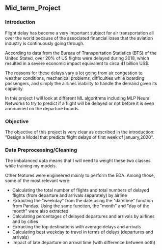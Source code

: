 ## Mid_term_Project
### Introduction
Flight delay has become a very important subject for air transportation all over the world because of the associated financial loses that the aviation industry is continuously going through.

According to data from the Bureau of Transportation Statistics (BTS) of the United Stated, over 20% of US flights were delayed during 2018, which resulted in a severe economic impact equivalent to circa 41 billion US$.

The reasons for these delays vary a lot going from air congestion to weather conditions, mechanical problems, difficulties while boarding passengers, and simply the airlines inability to handle the demand given its capacity.

In this project I will look at different ML algorithms including MLP Neural Networks to try to predict if a flight will be delayed or not before it is even announced on the departure boards. 
### Objective
The objective of this project is very clear as described in the introduction: "Design a Model that predicts flight delays of first week of january,2020".

### Data Preprocessing/Cleaning
The imbalanced data means that I will need to weight these two classes while training my models.

Other features were engineered mainly to perform the EDA. Among those, some of the most relevant were:

- Calculating the total number of flights and total numbers of delayed flights (from departure and arrivals separately) by airline
- Extracting the "weekday" from the date using the "datetime" function from Pandas. Using the same function, the "month" and "day of the month" were also extracted
- Calculating percentages of delayed departures and arrivals by airlines and by cities
- Extracting the top destinations with average delays and arrivals
- Calculating best weekday to travel in terms of delays (departures and arrivals)
- Impact of late departure on arrival time (with difference between both)
